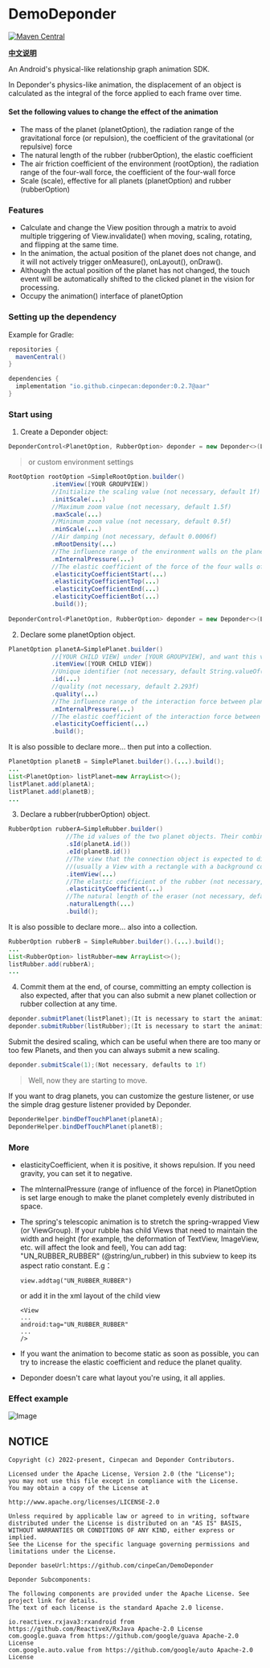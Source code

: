 # DemoDeponder

[![Maven Central](https://img.shields.io/maven-central/v/io.github.cinpecan/deponder.svg?label=Maven%20Central)](https://search.maven.org/search?q=g:%22io.github.cinpecan%22%20AND%20a:%22deponder%22)

<p align="start">
  <a href="README_zh.md">
    <b>中文说明</b>
  </a>
</p> 

An Android's physical-like relationship graph animation SDK.  

In Deponder's physics-like animation, the displacement of an object is calculated as the integral of the force applied to each frame over time.

#### Set the following values to change the effect of the animation

- The mass of the planet (planetOption), the radiation range of the gravitational force (or repulsion), the coefficient of the gravitational (or repulsive) force
- The natural length of the rubber (rubberOption), the elastic coefficient
- The air friction coefficient of the environment (rootOption), the radiation range of the four-wall force, the coefficient of the four-wall force
- Scale (scale), effective for all planets (planetOption) and rubber (rubberOption)


### Features

- Calculate and change the View position through a matrix to avoid multiple triggering of View.invalidate() when moving, scaling, rotating, and flipping at the same time.
- In the animation, the actual position of the planet does not change, and it will not actively trigger onMeasure(), onLayout(), onDraw().
- Although the actual position of the planet has not changed, the touch event will be automatically shifted to the clicked planet in the vision for processing.
- Occupy the animation() interface of planetOption


### Setting up the dependency

Example for Gradle:

```groovy
repositories {
  mavenCentral()
}
```
```groovy
dependencies {
  implementation "io.github.cinpecan:deponder:0.2.7@aar"
}
```


### Start using


1. Create a Deponder object:
```java
DeponderControl<PlanetOption, RubberOption> deponder = new Deponder<>(LifecycleOwner, [YOUR GROUPVIEW]);
```

>or custom environment settings

```java
RootOption rootOption =SimpleRootOption.builder()
            .itemView([YOUR GROUPVIEW])
            //Initialize the scaling value (not necessary, default 1f)
            .initScale(...)
            //Maximum zoom value (not necessary, default 1.5f)
            .maxScale(...)
            //Minimum zoom value (not necessary, default 0.5f)
            .minScale(...)
            //Air damping (not necessary, default 0.0006f)
            .mRootDensity(...)
            //The influence range of the environment walls on the planetary force (not necessary, default 300)
            .mInternalPressure(...)
            //The elastic coefficient of the force of the four walls of the environment on the planet (not necessary, default 1.44f)
            .elasticityCoefficientStart(...)
            .elasticityCoefficientTop(...)
            .elasticityCoefficientEnd(...)
            .elasticityCoefficientBot(...)
            .build());
            
DeponderControl<PlanetOption, RubberOption> deponder = new Deponder<>(LifecycleOwner, rootOption);
```

2. Declare some planetOption object.
```java
PlanetOption planetA=SimplePlanet.builder()
            //[YOUR CHILD VIEW] under [YOUR GROUPVIEW], and want this view to be controlled by Deponder. (required)
            .itemView([YOUR CHILD VIEW])
            //Unique identifier (not necessary, default String.valueOf([YOUR CHILD VIEW].hashCode())
            .id(...)
            //quality (not necessary, default 2.293f)
            .quality(...)
            //The influence range of the interaction force between planets (not necessary, default 220)
            .mInternalPressure(...)
            //The elastic coefficient of the interaction force between planets (not necessary, default 1.33f)
            .elasticityCoefficient(...)
            .build();
```
It is also possible to declare more... then put into a collection.
```java
PlanetOption planetB = SimplePlanet.builder().(...).build();
...
List<PlanetOption> listPlanet=new ArrayList<>();
listPlanet.add(planetA);
listPlanet.add(planetB);
...
```

3. Declare a rubber(rubberOption) object.
```java
RubberOption rubberA=SimpleRubber.builder()
                //The id values of the two planet objects. Their combination should be unique. (required)
                .sId(planetA.id())
                .eId(planetB.id())
                //The view that the connection object is expected to display, such as a line segment 
                //(usually a View with a rectangle with a background color and a width and height greater than 0)
                .itemView(...)
                //The elastic coefficient of the rubber (not necessary, default 1.68f)
                .elasticityCoefficient(...)
                //The natural length of the eraser (not necessary, default 300)
                .naturalLength(...)
                .build();
```
It is also possible to declare more... also into a collection.
```java
RubberOption rubberB = SimpleRubber.builder().(...).build();
...
List<RubberOption> listRubber=new ArrayList<>();
listRubber.add(rubberA);
...
```
4. Commit them at the end, of course, committing an empty collection is also expected, after that you can also submit a new planet collection or rubber collection at any time.
```java
deponder.submitPlanet(listPlanet);(It is necessary to start the animation for the first time)
deponder.submitRubber(listRubber);(It is necessary to start the animation for the first time)
```
Submit the desired scaling, which can be useful when there are too many or too few Planets, and then you can always submit a new scaling.
```java
deponder.submitScale(1);(Not necessary, defaults to 1f)
```

>Well, now they are starting to move.

If you want to drag planets, you can customize the gesture listener, or use the simple drag gesture listener provided by Deponder.
```java
DeponderHelper.bindDefTouchPlanet(planetA);
DeponderHelper.bindDefTouchPlanet(planetB);
```

### More

- elasticityCoefficient, when it is positive, it shows repulsion. If you need gravity, you can set it to negative.

- The mInternalPressure (range of influence of the force) in PlanetOption is set large enough to make the planet completely evenly distributed in space.

- The spring's telescopic animation is to stretch the spring-wrapped View (or ViewGroup). If your rubble has child Views that need to maintain the width and height (for example, the deformation of TextView, ImageView, etc. will affect the look and feel),
  You can add tag: "UN_RUBBER_RUBBER" (@string/un_rubber) in this subview to keep its aspect ratio constant.
  E.g：
  ```
  view.addtag("UN_RUBBER_RUBBER")
  ```
  or add it in the xml layout of the child view
  ```
  <View
  ...
  android:tag="UN_RUBBER_RUBBER"
  ...
  />
  
  ```
  
- If you want the animation to become static as soon as possible, you can try to increase the elastic coefficient and reduce the planet quality.

- Deponder doesn't care what layout you're using, it all applies.


### Effect example

![Image](https://s4.ax1x.com/2022/02/25/bAEZwj.gif)

## NOTICE

    Copyright (c) 2022-present, Cinpecan and Deponder Contributors.

    Licensed under the Apache License, Version 2.0 (the "License");
    you may not use this file except in compliance with the License.
    You may obtain a copy of the License at

    http://www.apache.org/licenses/LICENSE-2.0

    Unless required by applicable law or agreed to in writing, software
    distributed under the License is distributed on an "AS IS" BASIS,
    WITHOUT WARRANTIES OR CONDITIONS OF ANY KIND, either express or implied.
    See the License for the specific language governing permissions and
    limitations under the License.
    
    Deponder baseUrl:https://github.com/cinpeCan/DemoDeponder
    
    Deponder Subcomponents:
    
    The following components are provided under the Apache License. See project link for details.
    The text of each license is the standard Apache 2.0 license.
    
    io.reactivex.rxjava3:rxandroid from https://github.com/ReactiveX/RxJava Apache-2.0 License
    com.google.guava from https://github.com/google/guava Apache-2.0 License
    com.google.auto.value from https://github.com/google/auto Apache-2.0 License

